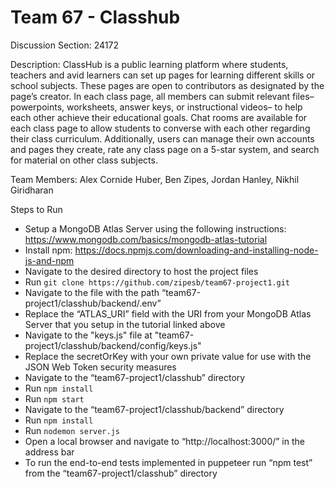 # Team 67 - Classhub

Discussion Section: 24172	

Description: ClassHub is a public learning platform where students, teachers and avid learners can set up pages for learning different skills or school subjects. These pages are open to contributors as designated by the page’s creator. In each class page, all members can submit relevant files– powerpoints, worksheets, answer keys, or instructional videos– to help each other achieve their educational goals. Chat rooms are available for each class page to allow students to converse with each other regarding their class curriculum. Additionally, users can manage their own accounts and pages they create, rate any class page on a 5-star system, and search for material on other class subjects.


Team Members:
  Alex Cornide Huber, Ben Zipes, Jordan Hanley, Nikhil Giridharan

Steps to Run
- Setup a MongoDB Atlas Server using the following instructions: https://www.mongodb.com/basics/mongodb-atlas-tutorial
- Install npm: https://docs.npmjs.com/downloading-and-installing-node-js-and-npm
- Navigate to the desired directory to host the project files
- Run ```git clone https://github.com/zipesb/team67-project1.git```
- Navigate to the file with the path “team67-project1/classhub/backend/.env”
- Replace the “ATLAS_URI” field with the URI from your MongoDB Atlas Server that you setup in the tutorial linked above
- Navigate to the "keys.js" file at "team67-project1/classhub/backend/config/keys.js"
- Replace the secretOrKey with your own private value for use with the JSON Web Token security measures
- Navigate to the “team67-project1/classhub” directory
- Run ```npm install```
- Run ```npm start```
- Navigate to the “team67-project1/classhub/backend” directory
- Run ```npm install```
- Run ```nodemon server.js```
- Open a local browser and navigate to “http://localhost:3000/” in the address bar
- To run the end-to-end tests implemented in puppeteer run “npm test” from the “team67-project1/classhub” directory
